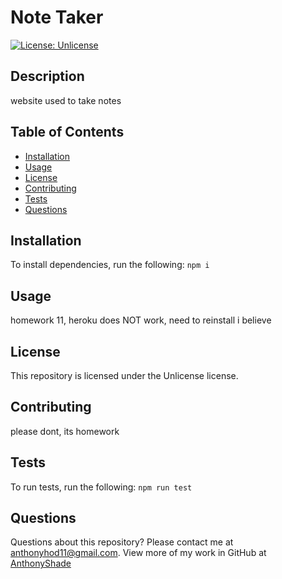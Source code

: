 # Note Taker
[![License: Unlicense](https://img.shields.io/badge/license-Unlicense-blue.svg)](http://unlicense.org/)
## Description
website used to take notes
## Table of Contents
* [Installation](#installation)
* [Usage](#usage)
* [License](#license)
* [Contributing](#contributing)
* [Tests](#tests)
* [Questions](#questions)
## Installation
To install dependencies, run the following:
`
npm i
`
## Usage
homework 11, heroku does NOT work, need to reinstall i believe
## License
This repository is licensed under the Unlicense license.
## Contributing
please dont, its homework
## Tests
To run tests, run the following:
`
npm run test
`
## Questions
Questions about this repository? Please contact me at [anthonyhod11@gmail.com](mailto:anthonyhod11@gmail.com). View more of my work in GitHub at [AnthonyShade](https://github.com/AnthonyShade) 
